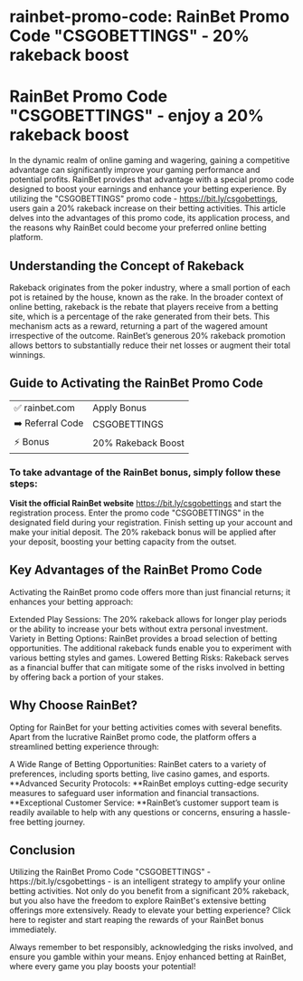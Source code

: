 # rainbet-promo-code: RainBet Promo Code "CSGOBETTINGS" - 20% rakeback boost

<h1>RainBet Promo Code "CSGOBETTINGS" - enjoy a 20% rakeback boost</h1>

In the dynamic realm of online gaming and wagering, gaining a competitive advantage can significantly improve your gaming performance and potential profits. 
RainBet provides that advantage with a special promo code designed to boost your earnings and enhance your betting experience. 
By utilizing the "CSGOBETTINGS" promo code - https://bit.ly/csgobettings, users gain a 20% rakeback increase on their betting activities. 
This article delves into the advantages of this promo code, its application process, and the reasons why RainBet could become your preferred online betting platform.

<h2>Understanding the Concept of Rakeback</h2>
Rakeback originates from the poker industry, where a small portion of each pot is retained by the house, known as the rake. 
In the broader context of online betting, rakeback is the rebate that players receive from a betting site, which is a percentage of the rake generated from their bets. 
This mechanism acts as a reward, returning a part of the wagered amount irrespective of the outcome. 
RainBet’s generous 20% rakeback promotion allows bettors to substantially reduce their net losses or augment their total winnings.

<h2>Guide to Activating the RainBet Promo Code</h2>


<table>
  <tr>
    <td>✅ rainbet.com</td>
    <td>Apply Bonus</td>
  </tr>
  <tr>
    <td>➡️ Referral Code</td>
    <td>CSGOBETTINGS</td>
  </tr>
  <tr>
    <td>⚡ Bonus</td>
    <td>20% Rakeback Boost</td>
  </tr>
</table>

<h3>To take advantage of the RainBet bonus, simply follow these steps:</h3>

**Visit the official RainBet website** https://bit.ly/csgobettings and start the registration process.
Enter the promo code "CSGOBETTINGS" in the designated field during your registration.
Finish setting up your account and make your initial deposit. The 20% rakeback bonus will be applied after your deposit, boosting your betting capacity from the outset.

<h2>Key Advantages of the RainBet Promo Code</h2>
Activating the RainBet promo code offers more than just financial returns; it enhances your betting approach:

Extended Play Sessions: The 20% rakeback allows for longer play periods or the ability to increase your bets without extra personal investment.
Variety in Betting Options: RainBet provides a broad selection of betting opportunities. The additional rakeback funds enable you to experiment with various betting styles and games.
Lowered Betting Risks: Rakeback serves as a financial buffer that can mitigate some of the risks involved in betting by offering back a portion of your stakes.


<h2>Why Choose RainBet?</h2>
Opting for RainBet for your betting activities comes with several benefits. Apart from the lucrative RainBet promo code, the platform offers a streamlined betting experience through:

A Wide Range of Betting Opportunities: RainBet caters to a variety of preferences, including sports betting, live casino games, and esports.
**Advanced Security Protocols: **RainBet employs cutting-edge security measures to safeguard user information and financial transactions.
**Exceptional Customer Service: **RainBet’s customer support team is readily available to help with any questions or concerns, ensuring a hassle-free betting journey.

<h2>Conclusion</h2>
Utilizing the RainBet Promo Code "CSGOBETTINGS" - https://bit.ly/csgobettings - is an intelligent strategy to amplify your online betting activities. Not only do you benefit from a significant 20% rakeback, but you also have the freedom to explore RainBet's extensive betting offerings more extensively. Ready to elevate your betting experience? Click here to register and start reaping the rewards of your RainBet bonus immediately.

Always remember to bet responsibly, acknowledging the risks involved, and ensure you gamble within your means. Enjoy enhanced betting at RainBet, where every game you play boosts your potential!
